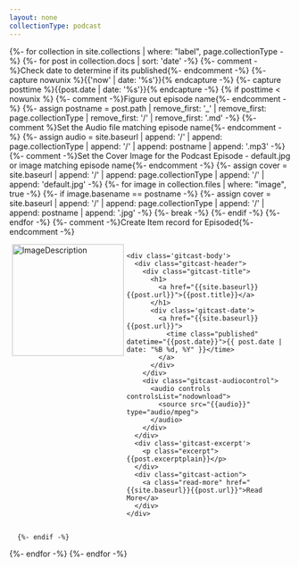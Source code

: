 ```yaml
---
layout: none
collectionType: podcast
---
```

<style>
.gitcast-artical {
  margin-top:5;
  margin-bottom:10;
  margin-left:5;
  margin-right:5;
}
	
.gitcast-content {
  display: flex;
}

.gitcast-cover{
  margin-right:5;	
}

.gitcast-body {
  display: flex;
  flex-direction: column;
  flex: 1;
}

.gitcast-header {
  display: flex;
}

.gitcast-title {
  flex: 1;
}

.gitcast-title h1 {
  margin-top:5;
  margin-bottom:0;
}

.gitcast-audiocontrol {
  align-self: center;
}

.gitcast-excerpt {
  flex: 1;
}

.gitcast-excerpt p {
  margin-top:5;
  margin-bottom:5;
  white-space:pre-wrap;
}

.gitcast-action {
  text-align: right;
}
</style>

{%- for collection in site.collections | where: "label", page.collectionType -%}
  {%- for post in collection.docs | sort: 'date' -%}
    {%- comment -%}Check date to determine if its published{%- endcomment -%}
      {%- capture nowunix %}{{'now' | date: '%s'}}{% endcapture -%}
      {%- capture posttime %}{{post.date | date: '%s'}}{% endcapture -%}
      {% if posttime < nowunix %} 
        {%- comment -%}Figure out episode name{%- endcomment -%}
          {%- assign postname = post.path | remove_first: '_' | remove_first: page.collectionType | remove_first: '/' | remove_first: '.md' -%}
        {%- comment %}Set the Audio file matching episode name{%- endcomment -%}
          {%- assign audio =  site.baseurl | append: '/' | append: page.collectionType  | append: '/' | append: postname | append: '.mp3' -%}	
        {%- comment -%}Set the Cover Image for the Podcast Episode - default.jpg or image matching episode name{%- endcomment -%}
          {%- assign cover =  site.baseurl | append: '/' | append: page.collectionType  | append: '/' | append: 'default.jpg' -%}
          {%- for image in collection.files | where: "image", true -%}
            {%- if image.basename == postname -%}
              {%- assign cover =  site.baseurl | append: '/' | append: page.collectionType | append: '/' | append: postname | append: '.jpg' -%}
              {%- break -%}
            {%- endif -%}
          {%- endfor -%}
        {%- comment -%}Create Item record for Episoded{%- endcomment -%}
                               
<article class='gitcast-artical' id='{{post.title}}'>
  <div class='gitcast-content'>
    <div class='gitcast-cover'>
      <img src="{{cover}}" alt="ImageDescription" width="200" height="200" />
    </div>
	  
    <div class='gitcast-body'>
      <div class="gitcast-header">
        <div class="gitcast-title">
          <h1>
            <a href="{{site.baseurl}}{{post.url}}">{{post.title}}</a>
          </h1>
          <div class='gitcast-date'>
            <a href="{{site.baseurl}}{{post.url}}">
              <time class="published" datetime="{{post.date}}">{{ post.date | date: "%B %d, %Y" }}</time>
            </a>
          </div>
        </div>
        <div class="gitcast-audiocontrol">
          <audio controls controlsList="nodownload">
            <source src="{{audio}}" type="audio/mpeg">
          </audio>
        </div>
      </div>		
      <div class='gitcast-excerpt'>
        <p class="excerpt">{{post.excerptplain}}</p>
      </div>
      <div class="gitcast-action">
        <a class="read-more" href="{{site.baseurl}}{{post.url}}">Read More</a>
      </div>
    </div>
  </div>
</article>
     
      {%- endif -%}
  {%- endfor -%}
{%- endfor -%}

